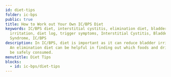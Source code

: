```yaml
---
id: diet-tips
folder: ic-bps
public: true
title: How to Work out Your Own IC/BPS Diet
keywords: IC/BPS diet, interstitial cystitis, elimination diet, bladder,
  irritation, diet log, trigger symptoms, Interstitial Cystitis, Bladder Pain
  Syndrome, IC/BPS
description: In IC/BPS, diet is important as it can reduce bladder irritation.
  An elimination diet can be helpful in finding out which foods and drinks can
  be safely consumed.
menutitle: Diet Tips
blocks:
  - id: ic-bps/diet-tips
---
```

